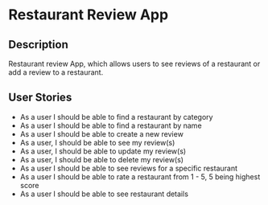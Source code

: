 # Restaurant Review App

## Description

Restaurant review App, which allows users to see reviews of a restaurant or add a review to a restaurant.

## User Stories

- As a user I should be able to find a restaurant by category
- As a user I should be able to find a restaurant by name
- As a user I should be able to create a new review
- As a user, I should be able to see my review(s)
- As a user, I should be able to update my review(s)
- As a user, I should be able to delete my review(s)
- As a user I should be able to see reviews for a specific restaurant
- As a user I should be able to rate a restaurant from 1 - 5, 5 being highest score
- As a user I should be able to see restaurant details
